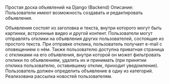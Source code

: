 Простая доска объявлений на Django (Backend)
Описание:
Пользователи имеют возможность создавать и редактировать объявления. 

Объявления состоят из заголовка и текста, внутри которого могут быть картинки, встроенные видео и другой контент. 
Пользователи могут отправлять отклики на объявления других пользователей, состоящие из простого текста. 
При отправке отклика, пользователь получает e-mail с оповещением о нём. Также пользователю доступна приватная страница с откликами на его объявления, внутри которой он может фильтровать отклики по объявлениям, удалять их и принимать (при принятии отклика пользователю, оставившему отклик, приходит уведомление). 
Пользователь должен определить объявление в одну из категорий.
Реализована рассылка новостей пользователям.

